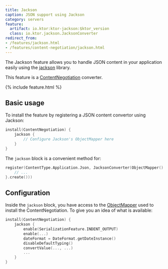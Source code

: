 ```yaml
---
title: Jackson
caption: JSON support using Jackson
category: servers
feature:
  artifact: io.ktor:ktor-jackson:$ktor_version
  class: io.ktor.jackson.JacksonConverter
redirect_from:
- /features/jackson.html
- /features/content-negotiation/jackson.html
---
```


The Jackson feature allows you to handle JSON content in your application easily using
the [jackson](https://github.com/FasterXML/jackson) library.

This feature is a [ContentNegotiation](/servers/features/content-negotiation.html) converter.

{% include feature.html %}

## Basic usage

To install the feature by registering a JSON content convertor using Jackson:

```kotlin
install(ContentNegotiation) {
    jackson {
        // Configure Jackson's ObjectMapper here
    }
}
```

The `jackson` block is a convenient method for:

```kotlin
register(ContentType.Application.Json, JacksonConverter(ObjectMapper().apply {
    // ...
}.create()))
```

## Configuration

Inside the `jackson` block, you have access to the [ObjectMapper](https://fasterxml.github.io/jackson-databind/javadoc/2.9/com/fasterxml/jackson/databind/ObjectMapper.html)
used to install the ContentNegotiation. To give you an idea of what is available:

```kotlin
install(ContentNegotiation) {
    jackson {
        enable(SerializationFeature.INDENT_OUTPUT)
        enable(...)
        dateFormat = DateFormat.getDateInstance()
        disableDefaultTyping()
        convertValue(..., ...)
        ...
    }
}
```